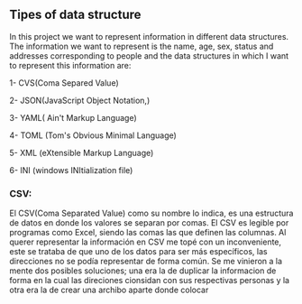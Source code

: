 ## Tipes of data structure

In this project we want to represent information in different data structures. The information we want to represent is the name, age, sex, status and addresses corresponding to people and the data structures in which I want to represent this information are:

1- CVS(Coma Separed Value)

2- JSON(JavaScript Object Notation,)

3- YAML( Ain't Markup Language)

4- TOML (Tom's Obvious Minimal Language)

5- XML (eXtensible Markup Language)

6- INI (windows INItialization file)

### CSV:
El CSV(Coma Separated Value) como su nombre lo indica, es una estructura de datos en donde los valores se separan por comas. El CSV es legible por programas como Excel, siendo las comas las que definen las columnas. Al querer representar la información en CSV me topé con un inconveniente, este se trataba de que uno de los datos para ser más específicos, las direcciones no se podía representar de forma común. Se me vinieron a la mente dos posibles soluciones; una era la de duplicar la informacion de forma en la cual las direciones cionsidan con sus respectivas personas y la otra era la de crear una archibo aparte donde colocar 
